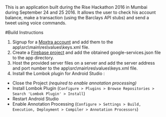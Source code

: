 This is an application built during the Rise Hackathon 2016 in Mumbai during September 24 and 25 2016. It 
allows the user to check his account balance, make a transaction (using the Barclays API stubs) and send a 
tweet using voice commands.

#Build Instructions

1) Signup for a [Moxtra account](https://developer.moxtra.com/) and add them to the app\src\main\res\values\keys.xml file.  
2) Create a [Firebase project](https://firebase.google.com/) and add the obtained google-services.json file to the app directory.  
3) Host the provided server files on a server and add the server address and port number to the app\src\main\res\values\keys.xml file.  
4) Install the Lombok plugin for Android Studio :  

* Close the Project *(required to enable annotation processing)*
* Install Lombok Plugin (`Configure > Plugins > Browse Repositories > Search 'Lombok Plugin' > Install`)
* Restart Android Studio
* Enable Annotation Processing (`Configure > Settings > Build, Execution, Deployment > Compiler > Annotation Processors`)